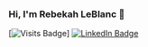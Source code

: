 ### Hi, I'm Rebekah LeBlanc 👋

[![Visits Badge](https://badges.pufler.dev/visits/R-LeBlanc/R-LeBlanc)] [![LinkedIn Badge](https://img.shields.io/badge/LinkedIn-Profile-informational?style=?style=for-the-badge&logo=appveyor&logo=linkedin&logoColor=white&color=0D76A8)](https://www.linkedin.com/in/rebekahleblanc/) 
<!--
**R-LeBlanc/R-LeBlanc** is a ✨ _special_ ✨ repository because its `README.md` (this file) appears on your GitHub profile.

Here are some ideas to get you started:

- 🔭 I’m currently working on ...
- 🌱 I’m currently learning ...
- 👯 I’m looking to collaborate on ...
- 🤔 I’m looking for help with ...
- 💬 Ask me about ...
- 📫 How to reach me: ...
- 😄 Pronouns: ...
- ⚡ Fun fact: ...
-->
